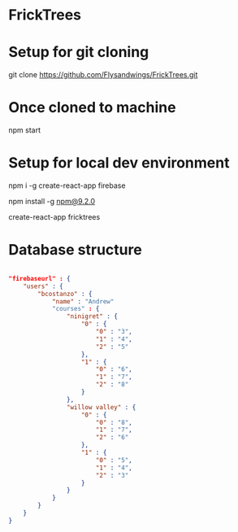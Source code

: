 # FrickTrees

# Setup for git cloning
git clone https://github.com/Flysandwings/FrickTrees.git

# Once cloned to machine
npm start

# Setup for local dev environment
npm i -g create-react-app firebase

npm install -g npm@9.2.0

create-react-app fricktrees

# Database structure
```json

"firebaseurl" : {
	"users" : {
		"bcostanzo" : {
			"name" : "Andrew"
			"courses" : {
				"ninigret" : {
					"0" : {
						"0" : "3",
						"1" : "4",
						"2" : "5"
					},
					"1" : {
						"0" : "6",
						"1" : "7",
						"2" : "8"
					}
				},
				"willow valley" : {
					"0" : {
						"0" : "8",
						"1" : "7",
						"2" : "6"
					},
					"1" : {
						"0" : "5",
						"1" : "4",
						"2" : "3"
					}
				}
			}
		}
	}
}
```

